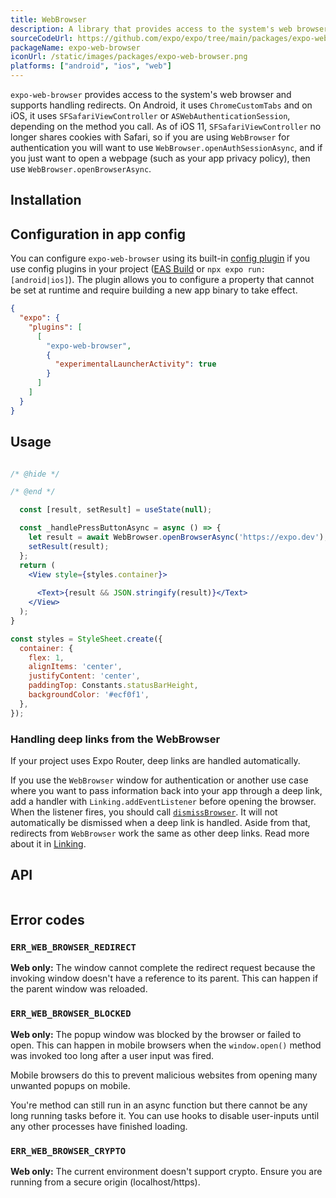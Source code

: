 ```yaml
---
title: WebBrowser
description: A library that provides access to the system's web browser and supports handling redirects.
sourceCodeUrl: https://github.com/expo/expo/tree/main/packages/expo-web-browser
packageName: expo-web-browser
iconUrl: /static/images/packages/expo-web-browser.png
platforms: ["android", "ios", "web"]
---
```


`expo-web-browser` provides access to the system's web browser and supports handling redirects. On Android, it uses `ChromeCustomTabs` and on iOS, it uses `SFSafariViewController` or `ASWebAuthenticationSession`, depending on the method you call. As of iOS 11, `SFSafariViewController` no longer shares cookies with Safari, so if you are using `WebBrowser` for authentication you will want to use `WebBrowser.openAuthSessionAsync`, and if you just want to open a webpage (such as your app privacy policy), then use `WebBrowser.openBrowserAsync`.

## Installation

## Configuration in app config

You can configure `expo-web-browser` using its built-in [config plugin](/config-plugins/introduction/) if you use config plugins in your project ([EAS Build](/build/introduction) or `npx expo run:[android|ios]`). The plugin allows you to configure a property that cannot be set at runtime and require building a new app binary to take effect.

```json app.json
{
  "expo": {
    "plugins": [
      [
        "expo-web-browser",
        {
          "experimentalLauncherActivity": true
        }
      ]
    ]
  }
}
```

## Usage

```jsx

/* @hide */

/* @end */

  const [result, setResult] = useState(null);

  const _handlePressButtonAsync = async () => {
    let result = await WebBrowser.openBrowserAsync('https://expo.dev');
    setResult(result);
  };
  return (
    <View style={styles.container}>
      
      <Text>{result && JSON.stringify(result)}</Text>
    </View>
  );
}

const styles = StyleSheet.create({
  container: {
    flex: 1,
    alignItems: 'center',
    justifyContent: 'center',
    paddingTop: Constants.statusBarHeight,
    backgroundColor: '#ecf0f1',
  },
});
```

### Handling deep links from the WebBrowser

<Tab label="With Expo Router">

If your project uses Expo Router, deep links are handled automatically.

</Tab>

<Tab label="Without Expo Router">

If you use the `WebBrowser` window for authentication or another use case where you want to pass information back into your app through a deep link, add a handler with `Linking.addEventListener` before opening the browser. When the listener fires, you should call [`dismissBrowser`](#webbrowserdismissbrowser). It will not automatically be dismissed when a deep link is handled. Aside from that, redirects from `WebBrowser` work the same as other deep links. Read more about it in [Linking](/linking/into-your-app/#handle-urls).

</Tab>

## API

```js

```

## Error codes

### `ERR_WEB_BROWSER_REDIRECT`

**Web only:** The window cannot complete the redirect request because the invoking window doesn't have a reference to its parent. This can happen if the parent window was reloaded.

### `ERR_WEB_BROWSER_BLOCKED`

**Web only:** The popup window was blocked by the browser or failed to open. This can happen in mobile browsers when the `window.open()` method was invoked too long after a user input was fired.

Mobile browsers do this to prevent malicious websites from opening many unwanted popups on mobile.

You're method can still run in an async function but there cannot be any long running tasks before it. You can use hooks to disable user-inputs until any other processes have finished loading.

### `ERR_WEB_BROWSER_CRYPTO`

**Web only:** The current environment doesn't support crypto. Ensure you are running from a secure origin (localhost/https).